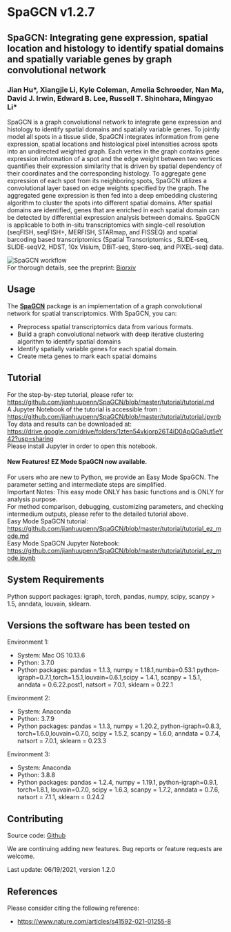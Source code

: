 # SpaGCN  v1.2.7

## SpaGCN: Integrating gene expression, spatial location and histology to identify spatial domains and spatially variable genes by graph convolutional network


### Jian Hu*, Xiangjie Li, Kyle Coleman, Amelia Schroeder, Nan Ma, David J. Irwin, Edward B. Lee, Russell T. Shinohara, Mingyao Li*

SpaGCN is a graph convolutional network to integrate gene expression and histology to identify spatial domains and spatially variable genes. To jointly model all spots in a tissue slide, SpaGCN integrates information from gene expression, spatial locations and histological pixel intensities across spots into an undirected weighted graph. Each vertex in the graph contains gene expression information of a spot and the edge weight between two vertices quantifies their expression similarity that is driven by spatial dependency of their coordinates and the corresponding histology. To aggregate gene expression of each spot from its neighboring spots, SpaGCN utilizes a convolutional layer based on edge weights specified by the graph. The aggregated gene expression is then fed into a deep embedding clustering algorithm to cluster the spots into different spatial domains. After spatial domains are identified, genes that are enriched in each spatial domain can be detected by differential expression analysis between domains. SpaGCN is applicable to both in-situ transcriptomics with single-cell resolution (seqFISH, seqFISH+, MERFISH, STARmap, and FISSEQ) and spatial barcoding based transcriptomics (Spatial Transcriptomics , SLIDE-seq, SLIDE-seqV2, HDST, 10x Visium, DBiT-seq, Stero-seq, and PIXEL-seq) data. 

![SpaGCN workflow](docs/asserts/images/workflow.jpg)
<br>
For thorough details, see the preprint: [Biorxiv](https://www.biorxiv.org/content/10.1101/2020.11.30.405118v1)
<br>

## Usage

The [**SpaGCN**](https://github.com/jianhuupenn/SpaGCN) package is an implementation of a graph convolutional network for spatial transcriptomics. With SpaGCN, you can:
- Preprocess spatial transcriptomics data from various formats.
- Build a graph convolutional network with deep iterative clustering algorithm to identify spatial domains
- Identify spatially variable genes for each spatial domain.
- Create meta genes to mark each spatial domains


## Tutorial

For the step-by-step tutorial, please refer to: 
<br>
https://github.com/jianhuupenn/SpaGCN/blob/master/tutorial/tutorial.md
<br>
A Jupyter Notebook of the tutorial is accessible from : 
<br>
https://github.com/jianhuupenn/SpaGCN/blob/master/tutorial/tutorial.ipynb
<br>
Toy data and results can be downloaded at: 
<br>
https://drive.google.com/drive/folders/1zten54vkjorp26T4iD0ApQGa9ut5eY42?usp=sharing
<br>
Please install Jupyter in order to open this notebook.

#### New Features! EZ Mode SpaGCN now available.
For users who are new to Python, we provide an Easy Mode SpaGCN. The parameter setting and intermediate steps are simplified.
<br>
Important Notes: This easy mode ONLY has basic functions and is ONLY for analysis purpose.
<br>
For method comparison, debugging, customizing parameters, and checking intermedium outputs, please refer to the detailed tutorial above.
<br>
Easy Mode SpaGCN tutorial: 
<br>
https://github.com/jianhuupenn/SpaGCN/blob/master/tutorial/tutorial_ez_mode.md
<br>
Easy Mode SpaGCN Jupyter Notebook: 
<br>
https://github.com/jianhuupenn/SpaGCN/blob/master/tutorial/tutorial_ez_mode.ipynb
<br>


## System Requirements
Python support packages: igraph, torch, pandas, numpy, scipy, scanpy > 1.5, anndata, louvain, sklearn.

## Versions the software has been tested on
Environment 1:
- System: Mac OS 10.13.6
- Python: 3.7.0
- Python packages: pandas = 1.1.3, numpy = 1.18.1,numba=0.53.1 python-igraph=0.7.1,torch=1.5.1,louvain=0.6.1,scipy = 1.4.1, scanpy = 1.5.1, anndata = 0.6.22.post1, natsort = 7.0.1, sklearn = 0.22.1

Environment 2:
- System: Anaconda
- Python: 3.7.9
- Python packages: pandas = 1.1.3, numpy = 1.20.2, python-igraph=0.8.3, torch=1.6.0,louvain=0.7.0, scipy = 1.5.2, scanpy = 1.6.0, anndata = 0.7.4, natsort = 7.0.1, sklearn = 0.23.3

Environment 3:
- System: Anaconda
- Python: 3.8.8
- Python packages: pandas = 1.2.4, numpy = 1.19.1, python-igraph=0.9.1, torch=1.8.1, louvain=0.7.0, scipy = 1.6.3, scanpy = 1.7.2, anndata = 0.7.6, natsort = 7.1.1, sklearn = 0.24.2


## Contributing

Source code: [Github](https://github.com/jianhuupenn/SpaGCN)  

We are continuing adding new features. Bug reports or feature requests are welcome. 

Last update: 06/19/2021, version 1.2.0



## References

Please consider citing the following reference:

- https://www.nature.com/articles/s41592-021-01255-8

<br>
